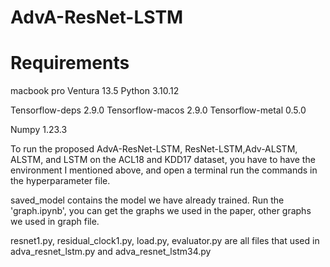 # AdvA-ResNet-LSTM

# Requirements
macbook pro Ventura 13.5
Python 3.10.12

Tensorflow-deps 2.9.0
Tensorflow-macos 2.9.0
Tensorflow-metal 0.5.0

Numpy 1.23.3

To run the proposed AdvA-ResNet-LSTM, ResNet-LSTM,Adv-ALSTM, ALSTM, and LSTM on the ACL18 and KDD17 dataset, you have to have the environment I mentioned above, and open a terminal run the commands in the hyperparameter file.

saved_model contains the model we have already trained.
Run the 'graph.ipynb', you can get the graphs we used in the paper, other graphs we used in graph file.

resnet1.py, residual_clock1.py, load.py, evaluator.py are all files that used in adva_resnet_lstm.py and adva_resnet_lstm34.py

